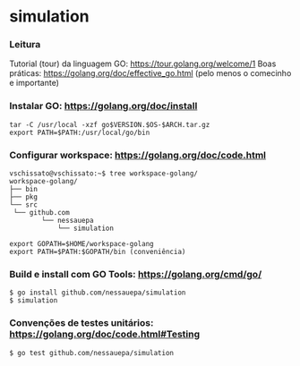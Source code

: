 # simulation

### Leitura

  Tutorial (tour) da linguagem GO: https://tour.golang.org/welcome/1
	Boas práticas: https://golang.org/doc/effective_go.html (pelo menos o comecinho e importante)

### Instalar GO: https://golang.org/doc/install

	tar -C /usr/local -xzf go$VERSION.$OS-$ARCH.tar.gz
	export PATH=$PATH:/usr/local/go/bin

### Configurar workspace: https://golang.org/doc/code.html

	vschissato@vschissato:~$ tree workspace-golang/
	workspace-golang/
	├── bin
	├── pkg
	└── src
   	 └── github.com
        	└── nessauepa
        	    └── simulation

	export GOPATH=$HOME/workspace-golang
	export PATH=$PATH:$GOPATH/bin (conveniência)

### Build e install com GO Tools: https://golang.org/cmd/go/

	$ go install github.com/nessauepa/simulation
	$ simulation

### Convenções de testes unitários: https://golang.org/doc/code.html#Testing

	$ go test github.com/nessauepa/simulation
